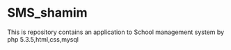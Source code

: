 # SMS_shamim
This is repository contains an application to School  management system by php 5.3.5,html,css,mysql
